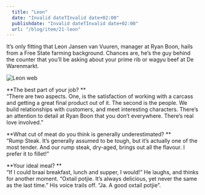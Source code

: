 ```yaml
---
  title: "Leon"
  date: "Invalid dateTInvalid date+02:00"
  publishdate: "Invalid dateTInvalid date+02:00"
  url: "/blog/item/21-leon"
---
```


It’s only fitting that Leon Jansen van Vuuren, manager at Ryan Boon, hails from a Free State farming background. Chances are, he’s the guy behind the counter that you’ll be asking about your prime rib or wagyu beef at De Warenmarkt.

![Leon web](/images/blog/Leon_web.jpg) 
<!--more-->
**The best part of your job? **  
“There are two aspects. One, is the satisfaction of working with a carcass and getting a great final product out of it. The second is the people. We build relationships with customers, and meet interesting characters. There’s an attention to detail at Ryan Boon that you don’t everywhere. There’s real love involved.”

**What cut of meat do you think is generally underestimated? **  
“Rump Steak. It’s generally assumed to be tough, but it’s actually one of the most tender. And our rump steak, dry-aged, brings out all the flavour. I prefer it to fillet!”

**Your ideal meal? **  
“If I could braai breakfast, lunch and supper, I would!” He laughs, and thinks for another moment. “Oxtail potjie. It’s always delicious, yet never the same as the last time.” His voice trails off. “Ja. A good oxtail potjie”.